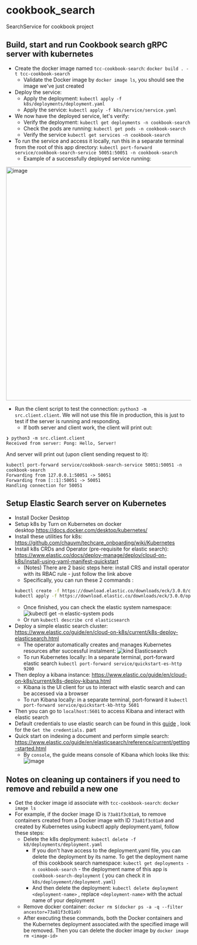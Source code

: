 # cookbook_search
SearchService for cookbook project

## Build, start and run Cookbook search gRPC server with kubernetes
- Create the docker image named `tcc-cookbook-search`: `docker build . -t tcc-cookbook-search`
    - Validate the Docker image by `docker image ls`, you should see the image we've just created
- Deploy the service:
    - Apply the deployment: `kubectl apply -f k8s/deployments/deployment.yaml`
    - Apply the service: `kubectl apply -f k8s/service/service.yaml`
- We now have the deployed service, let's verify:
    - Verify the deployment: `kubectl get deployments -n cookbook-search`
    - Check the pods are running: `kubectl get pods -n cookbook-search`
    - Verify the service `kubectl get services -n cookbook-search`
- To run the service and access it locally, run this in a separate terminal from the root of this app directory: `kubectl port-forward service/cookbook-search-service 50051:50051 -n cookbook-search`
    - Example of a successfully deployed service running:
<img width="637" alt="image" src="https://github.com/user-attachments/assets/9a1064b0-1ee6-47c4-b4a0-86ffc323e8a8" />

- Run the client script to test the connection: `python3 -m src.client.client`. We will not use this file in production, this is just to test if the server is running and responding.
    - If both server and client work, the client will print out:
```
❯ python3 -m src.client.client
Received from server: Pong: Hello, Server!
```
And server will print out (upon client sending request to it):
```
kubectl port-forward service/cookbook-search-service 50051:50051 -n cookbook-search
Forwarding from 127.0.0.1:50051 -> 50051
Forwarding from [::1]:50051 -> 50051
Handling connection for 50051
```

## Setup Elastic Search server on Kubernetes
- Install Docker Desktop
- Setup k8s by Turn on Kubernetes on docker desktop https://docs.docker.com/desktop/kubernetes/
- Install these utilities for k8s: https://github.com/chauvm/techcare_onboarding/wiki/Kubernetes 
- Install k8s CRDs and Operator (pre-requisite for elastic search): https://www.elastic.co/docs/deploy-manage/deploy/cloud-on-k8s/install-using-yaml-manifest-quickstart
    - (Notes) There are 2 basic steps here: install CRS and install operator with its RBAC rule - just follow the link above
    - Specifically, you can run these 2 commands : 
    ```bash
    kubectl create -f https://download.elastic.co/downloads/eck/3.0.0/crds.yaml
    kubectl apply -f https://download.elastic.co/downloads/eck/3.0.0/operator.yaml
    ```
    - Once finished, you can check the elastic system namespace:
      ![kubectl get -n elastic-system pods](https://github.com/user-attachments/assets/79c56c3c-19e0-4505-9278-3ce699adc339)
    - Or run `kubectl describe crd elasticsearch`    
- Deploy a simple elastic search cluster: https://www.elastic.co/guide/en/cloud-on-k8s/current/k8s-deploy-elasticsearch.html 
    - The operator automatically creates and manages Kubernetes resources after successful instalment:
      ![kind Elasticsearch](https://github.com/user-attachments/assets/5b0e7128-38ad-4a2e-9747-78a40828dee0)
    - To run Kubernetes locally: In a separate terminal, port-forward elastic search 
    `kubectl port-forward service/quickstart-es-http 9200`
- Then deploy a kibana instance: https://www.elastic.co/guide/en/cloud-on-k8s/current/k8s-deploy-kibana.html
    - Kibana is the UI client for us to interact with elastic search and can be accessed via a browser
    - To run Kibana locally: in a separate terminal, port-forward it `kubectl port-forward service/quickstart-kb-http 5601`
- Then you can go to `localhost:5601` to access Kibana and interact with elastic search
- Default credentials to use elastic search can be found in this [guide](https://www.elastic.co/guide/en/cloud-on-k8s/current/k8s-deploy-elasticsearch.html) , look for the `Get the credentials.` part
- Quick start on indexing a document and perform simple search: https://www.elastic.co/guide/en/elasticsearch/reference/current/getting-started.html
    -  By `console`, the guide means console of Kibana which looks like this:
      ![image](https://github.com/user-attachments/assets/42598351-303e-4343-82ad-58d06d48b83a)



## Notes on cleaning up containers if you need to remove and rebuild a new one
- Get the docker image id associate with `tcc-cookbook-search`: `docker image ls`
- For example, if the docker image ID is `73a81f3c01a9`, to remove containers created from a Docker image with ID `73a81f3c01a9` and created by Kubernetes using kubectl apply deployment.yaml, follow these steps:
    - Delete the k8s deployment: `kubectl delete -f k8/deployments/deployment.yaml`
        - If you don't have access to the deployment.yaml file, you can delete the deployment by its name. To get the deployment name of this cookbook search namespace: `kubectl get deployments -n cookbook-search` - the deployment name of this app is `cookbook-search-deployment` ( you can check it in `k8s/deployement/deployment.yaml`)
        - And then delete the deployment: `kubectl delete deployment <deployment-name>` , replace `<deployment-name>` with the actual name of your deployment
    - Remove docker container: `docker rm $(docker ps -a -q --filter ancestor=73a81f3c01a9)`
    - After executing these commands, both the Docker containers and the Kubernetes deployment associated.with the specified image will be removed. Then you can delete the docker image by `docker image rm <image-id>`
